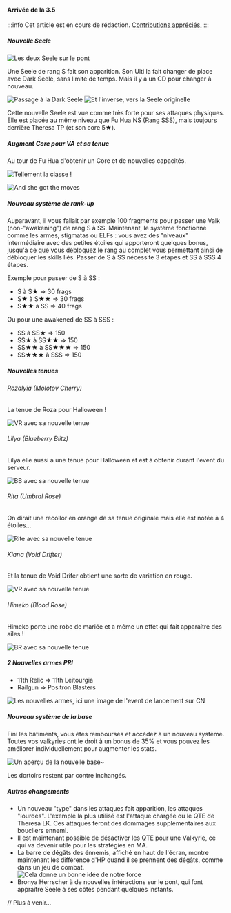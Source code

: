 #### Arrivée de la 3.5

:::info
Cet article est en cours de rédaction. [Contributions appréciés.](https://github.com/mkody/hi3/blob/master/src/assets/md/news-3.5.md)
:::

##### Nouvelle Seele

![Les deux Seele sur le pont](/img/news/3.5_seele_bridge.gif)

Une Seele de rang S fait son apparition. Son Ulti la fait changer de place avec Dark Seele, sans limite de temps. Mais il y a un CD pour changer à nouveau.

![Passage à la Dark Seele](/img/news/3.5_seele_switch_dark.gif)
![Et l'inverse, vers la Seele originelle](/img/news/3.5_seele_switch_light.gif)

Cette nouvelle Seele est vue comme très forte pour ses attaques physiques. Elle est placée au même niveau que Fu Hua NS (Rang SSS), mais toujours derrière Theresa TP (et son core 5★).

##### Augment Core pour VA et sa tenue

Au tour de Fu Hua d'obtenir un Core et de nouvelles capacités.

![Tellement la classe !](/img/news/3.5_va_bridge.gif)

![And she got the moves](/img/news/3.5_va_fight.gif)

##### Nouveau système de rank-up

Auparavant, il vous fallait par exemple 100 fragments pour passer une Valk (non-"awakening") de rang S à SS. Maintenant, le système fonctionne comme les armes, stigmatas ou ELFs : vous avez des "niveaux" intermédiaire avec des petites étoiles qui apporteront quelques bonus, jusqu'à ce que vous débloquez le rang au complet vous permettant ainsi de débloquer les skills liés. Passer de S à SS nécessite 3 étapes et SS à SSS 4 étapes.

Exemple pour passer de S à SS :
- S à S★ => 30 frags
- S★ à S★★ => 30 frags
- S★★ à SS => 40 frags

Ou pour une awakened de SS à SSS :
- SS à SS★ => 150
- SS★ à SS★★ => 150
- SS★★ à SS★★★ => 150
- SS★★★ à SSS => 150

##### Nouvelles tenues

###### Rozalyia (Molotov Cherry)

La tenue de Roza pour Halloween !

![VR avec sa nouvelle tenue](/img/news/3.5_mc_costume.jpg)

###### Lilya (Blueberry Blitz)

Lilya elle aussi a une tenue pour Halloween et est à obtenir durant l'event du serveur.

![BB avec sa nouvelle tenue](/img/news/3.5_bb_costume.jpg)

###### Rita (Umbral Rose)

On dirait une recollor en orange de sa tenue originale mais elle est notée à 4 étoiles...

![Rite avec sa nouvelle tenue](/img/news/3.5_ur_costume.jpg)

###### Kiana (Void Drifter)

Et la tenue de Void Drifer obtient une sorte de variation en rouge.

![VR avec sa nouvelle tenue](/img/news/3.5_vd_costume.jpg)

###### Himeko (Blood Rose)

Himeko porte une robe de mariée et a même un effet qui fait apparaître des ailes !

![BR avec sa nouvelle tenue](/img/news/3.5_br_costume.gif)


##### 2 Nouvelles armes PRI

- 11th Relic => 11th Leitourgia
- Railgun => Positron Blasters

![Les nouvelles armes, ici une image de l'event de lancement sur CN](/img/news/3.5_pri_weapons.png)

##### Nouveau système de la base

Fini les bâtiments, vous êtes remboursés et accédez à un nouveau système.
Toutes vos valkyries ont le droit à un bonus de 35% et vous pouvez les améliorer individuellement pour augmenter les stats.

![Un aperçu de la nouvelle base~](/img/news/3.5_base.png)

Les dortoirs restent par contre inchangés.

##### Autres changements

- Un nouveau "type" dans les attaques fait apparition, les attaques "lourdes".
L'exemple la plus utilisé est l'attaque chargée ou le QTE de Theresa LK. Ces attaques feront des dommages supplémentaires aux boucliers ennemi.
- Il est maintenant possible de désactiver les QTE pour une Valkyrie, ce qui va devenir utile pour les stratégies en MA.
- La barre de dégâts des énnemis, affiché en haut de l'écran, montre maintenant les différence d'HP quand il se prennent des dégâts, comme dans un jeu de combat.  
  ![Cela donne un bonne idée de notre force](/img/news/3.5_degats-affichage.gif)
- Bronya Herrscher à de nouvelles intéractions sur le pont, qui font appraître Seele à ses côtés pendant quelques instants.

// Plus à venir...